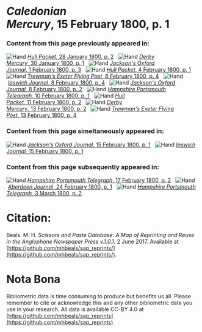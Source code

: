 # *Caledonian Mercury*, 15 February 1800, p. 1  
  
### Content from this page previously appeared in:  
![Hand](http://scissorsandpaste.net/wp-content/uploads/2017/06/smallhandpointer.png) [*Hull Packet*, 28 January 1800, p. 2](https://mhbeals.github.io/sap_html/Hull-Packet/Hull-Packet-28-January-1800-p-2)  
![Hand](http://scissorsandpaste.net/wp-content/uploads/2017/06/smallhandpointer.png) [*Derby Mercury*, 30 January 1800, p. 1](https://mhbeals.github.io/sap_html/Derby-Mercury/Derby-Mercury-30-January-1800-p-1)  
![Hand](http://scissorsandpaste.net/wp-content/uploads/2017/06/smallhandpointer.png) [*Jackson's Oxford Journal*, 1 February 1800, p. 3](https://mhbeals.github.io/sap_html/Jackson's-Oxford-Journal/Jackson's-Oxford-Journal-1-February-1800-p-3)  
![Hand](http://scissorsandpaste.net/wp-content/uploads/2017/06/smallhandpointer.png) [*Hull Packet*, 4 February 1800, p. 1](https://mhbeals.github.io/sap_html/Hull-Packet/Hull-Packet-4-February-1800-p-1)  
![Hand](http://scissorsandpaste.net/wp-content/uploads/2017/06/smallhandpointer.png) [*Trewman's Exeter Flying Post*, 6 February 1800, p. 4](https://mhbeals.github.io/sap_html/Trewman's-Exeter-Flying-Post/Trewman's-Exeter-Flying-Post-6-February-1800-p-4)  
![Hand](http://scissorsandpaste.net/wp-content/uploads/2017/06/smallhandpointer.png) [*Ipswich Journal*, 8 February 1800, p. 4](https://mhbeals.github.io/sap_html/Ipswich-Journal/Ipswich-Journal-8-February-1800-p-4)  
![Hand](http://scissorsandpaste.net/wp-content/uploads/2017/06/smallhandpointer.png) [*Jackson's Oxford Journal*, 8 February 1800, p. 2](https://mhbeals.github.io/sap_html/Jackson's-Oxford-Journal/Jackson's-Oxford-Journal-8-February-1800-p-2)  
![Hand](http://scissorsandpaste.net/wp-content/uploads/2017/06/smallhandpointer.png) [*Hampshire Portsmouth Telegraph*, 10 February 1800, p. 1](https://mhbeals.github.io/sap_html/Hampshire-Portsmouth-Telegraph/Hampshire-Portsmouth-Telegraph-10-February-1800-p-1)  
![Hand](http://scissorsandpaste.net/wp-content/uploads/2017/06/smallhandpointer.png) [*Hull Packet*, 11 February 1800, p. 2](https://mhbeals.github.io/sap_html/Hull-Packet/Hull-Packet-11-February-1800-p-2)  
![Hand](http://scissorsandpaste.net/wp-content/uploads/2017/06/smallhandpointer.png) [*Derby Mercury*, 13 February 1800, p. 2](https://mhbeals.github.io/sap_html/Derby-Mercury/Derby-Mercury-13-February-1800-p-2)  
![Hand](http://scissorsandpaste.net/wp-content/uploads/2017/06/smallhandpointer.png) [*Trewman's Exeter Flying Post*, 13 February 1800, p. 4](https://mhbeals.github.io/sap_html/Trewman's-Exeter-Flying-Post/Trewman's-Exeter-Flying-Post-13-February-1800-p-4)  
  
### Content from this page simeltaneously appeared in:  
![Hand](http://scissorsandpaste.net/wp-content/uploads/2017/06/smallhandpointer.png) [*Jackson's Oxford Journal*, 15 February 1800, p. 1](https://mhbeals.github.io/sap_html/Jackson's-Oxford-Journal/Jackson's-Oxford-Journal-15-February-1800-p-1)  
![Hand](http://scissorsandpaste.net/wp-content/uploads/2017/06/smallhandpointer.png) [*Ipswich Journal*, 15 February 1800, p. 1](https://mhbeals.github.io/sap_html/Ipswich-Journal/Ipswich-Journal-15-February-1800-p-1)  
  
### Content from this page subsequently appeared in:  
![Hand](http://scissorsandpaste.net/wp-content/uploads/2017/06/smallhandpointer.png) [*Hampshire Portsmouth Telegraph*, 17 February 1800, p. 2](https://mhbeals.github.io/sap_html/Hampshire-Portsmouth-Telegraph/Hampshire-Portsmouth-Telegraph-17-February-1800-p-2)  
![Hand](http://scissorsandpaste.net/wp-content/uploads/2017/06/smallhandpointer.png) [*Aberdeen Journal*, 24 February 1800, p. 1](https://mhbeals.github.io/sap_html/Aberdeen-Journal/Aberdeen-Journal-24-February-1800-p-1)  
![Hand](http://scissorsandpaste.net/wp-content/uploads/2017/06/smallhandpointer.png) [*Hampshire Portsmouth Telegraph*, 3 March 1800, p. 2](https://mhbeals.github.io/sap_html/Hampshire-Portsmouth-Telegraph/Hampshire-Portsmouth-Telegraph-3-March-1800-p-2)  


# Citation: 

Beals. M. H. *Scissors and Paste Database: A Map of Reprinting and Reuse in the Anglophone Newspaper Press v.1.0.1.* 2 June 2017. Available at [https://github.com/mhbeals/sap_reprints/](https://github.com/mhbeals/sap_reprints/). 

# Nota Bona

Bibliometric data is time consuming to produce but benefits us all. Please remember to cite or acknowledge this and any other bibliometric data you use in your research. All data is available CC-BY 4.0 at [https://github.com/mhbeals/sap_reprints](https://github.com/mhbeals/sap_reprints)